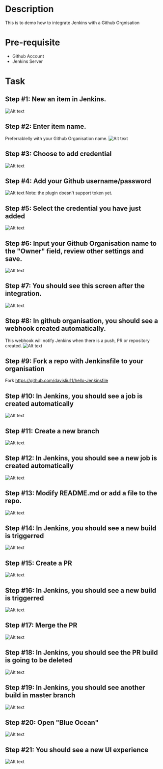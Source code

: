 # Description

This is to demo how to integrate Jenkins with a Github Orgnisation

# Pre-requisite

- Github Account
- Jenkins Server

# Task

## Step #1: New an item in Jenkins.
![Alt text](images/integrate-with-github-org-01.png?raw=true)


## Step #2: Enter item name.
Preferrablelly with your Github Organisation name.
![Alt text](images/integrate-with-github-org-02.png?raw=true)


## Step #3: Choose to add credential
![Alt text](images/integrate-with-github-org-03.png?raw=true)


## Step #4: Add your Github username/password
![Alt text](images/integrate-with-github-org-04.png?raw=true)
Note: the plugin doesn't support token yet.


## Step #5: Select the credential you have just added
![Alt text](images/integrate-with-github-org-05.png?raw=true)


## Step #6: Input your Github Organisation name to the "Owner" field, review other settings and save.

![Alt text](images/integrate-with-github-org-06.png?raw=true)


## Step #7: You should see this screen after the integration.
![Alt text](images/integrate-with-github-org-07.png?raw=true)


## Step #8: In github organisation, you should see a webhook created automatically.
This webhook will notify Jenkins when there is a push, PR or repository created.
![Alt text](images/integrate-with-github-org-08.png?raw=true)


## Step #9: Fork a repo with Jenkinsfile to your organisation
Fork https://github.com/davisliu11/hello-Jenkinsfile


## Step #10: In Jenkins, you should see a job is created automatically
![Alt text](images/integrate-with-github-org-10.png?raw=true)


## Step #11: Create a new branch
![Alt text](images/integrate-with-github-org-11.png?raw=true)


## Step #12: In Jenkins, you should see a new job is created automatically
![Alt text](images/integrate-with-github-org-12.png?raw=true)


## Step #13: Modify README.md or add a file to the repo.
![Alt text](images/integrate-with-github-org-13.png?raw=true)


## Step #14: In Jenkins, you should see a new build is triggerred
![Alt text](images/integrate-with-github-org-14.png?raw=true)


## Step #15: Create a PR
![Alt text](images/integrate-with-github-org-15.png?raw=true)


## Step #16: In Jenkins, you should see a new build is triggerred
![Alt text](images/integrate-with-github-org-16.png?raw=true)


## Step #17: Merge the PR
![Alt text](images/integrate-with-github-org-17.png?raw=true)


## Step #18: In Jenkins, you should see the PR build is going to be deleted
![Alt text](images/integrate-with-github-org-18.png?raw=true)


## Step #19: In Jenkins, you should see another build in master branch
![Alt text](images/integrate-with-github-org-19.png?raw=true)


## Step #20: Open "Blue Ocean"
![Alt text](images/integrate-with-github-org-20.png?raw=true)


## Step #21: You should see a new UI experience
![Alt text](images/integrate-with-github-org-21.png?raw=true)
